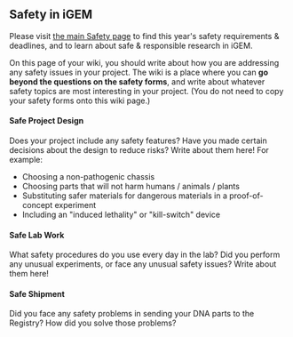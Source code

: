 <h2>Safety in iGEM</h2>

<p>Please visit <a href="http://2015.igem.org/Safety">the main Safety page</a> to find this year's safety requirements & deadlines, and to learn about safe & responsible research in iGEM.</p>

<p>On this page of your wiki, you should write about how you are addressing any safety issues in your project. The wiki is a place where you can
	<strong>go beyond the questions on the safety forms</strong>, and write about whatever safety topics are most interesting in your project. (You do not need to copy your safety forms onto this wiki page.)</p>


<h4>Safe Project Design</h4>

<p>Does your project include any safety features? Have you made certain decisions about the design to reduce risks? Write about them here! For example:</p>

<ul>
	<li>Choosing a non-pathogenic chassis</li>
	<li>Choosing parts that will not harm humans / animals / plants</li>
	<li>Substituting safer materials for dangerous materials in a proof-of-concept experiment</li>
	<li>Including an "induced lethality" or "kill-switch" device</li>
</ul>

<h4>Safe Lab Work</h4>

<p>What safety procedures do you use every day in the lab? Did you perform any unusual experiments, or face any unusual safety issues? Write about them here!</p>

<h4>Safe Shipment</h4>

<p>Did you face any safety problems in sending your DNA parts to the Registry? How did you solve those problems?</p>
